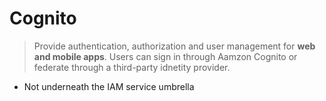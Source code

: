 # Cognito
> Provide authentication, authorization and user management for **web and mobile apps**. Users can sign in through Aamzon Cognito or federate through a third-party idnetity provider.

* Not underneath the IAM service umbrella